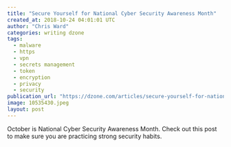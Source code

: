 ```yaml
---
title: "Secure Yourself for National Cyber Security Awareness Month"
created_at: 2018-10-24 04:01:01 UTC
author: "Chris Ward"
categories: writing dzone
tags:
  - malware
  - https
  - vpn
  - secrets management
  - token
  - encryption
  - privacy
  - security
publication_url: "https://dzone.com/articles/secure-yourself-for-national-cyber-security-awaren"
image: 10535430.jpeg
layout: post
---
```

October is National Cyber Security Awareness Month. Check out this post to make sure you are practicing strong security habits.

